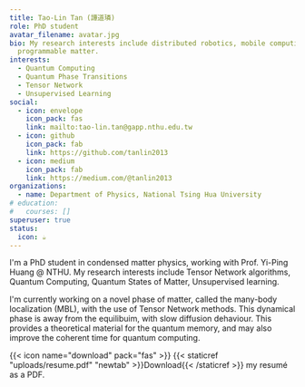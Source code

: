 ```yaml
---
title: Tao-Lin Tan (譚道璘)
role: PhD student
avatar_filename: avatar.jpg
bio: My research interests include distributed robotics, mobile computing and
  programmable matter.
interests:
  - Quantum Computing
  - Quantum Phase Transitions
  - Tensor Network
  - Unsupervised Learning
social:
  - icon: envelope
    icon_pack: fas
    link: mailto:tao-lin.tan@gapp.nthu.edu.tw
  - icon: github
    icon_pack: fab
    link: https://github.com/tanlin2013
  - icon: medium
    icon_pack: fab
    link: https://medium.com/@tanlin2013
organizations:
  - name: Department of Physics, National Tsing Hua University
# education:
#   courses: []
superuser: true
status:
  icon: ☕️
---
```

I'm a PhD student in condensed matter physics, working with Prof. Yi-Ping Huang @ NTHU. My research interests include Tensor Network algorithms, Quantum Computing, Quantum States of Matter, Unsupervised learning.

I'm currently working on a novel phase of matter, called the many-body localization (MBL), with the use of Tensor Network methods. This dynamical phase is away from the equilibuim, with slow diffusion dehaviour. This provides a theoretical material for the quantum memory, and may also improve the coherent time for quantum computing.

{{< icon name="download" pack="fas" >}} {{< staticref "uploads/resume.pdf" "newtab" >}}Download{{< /staticref >}} my resumé as a PDF.